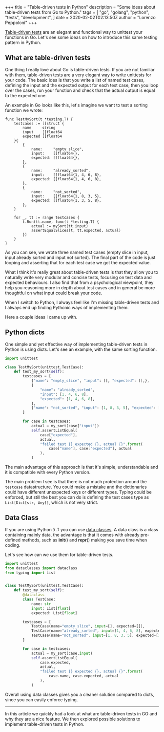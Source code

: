 +++
title = "Table-driven tests in Python"
description = "Some ideas about table-driven tests from Go to Python."
tags = [
    "go",
    "golang",
    "python",
    "tests",
    "development",
]
date = 2020-02-02T02:13:50Z
author = "Lorenzo Peppoloni"
+++


[Table-driven tests](https://dave.cheney.net/2013/06/09/writing-table-driven-tests-in-go) are an elegant and functional way to unittest your functions in Go. Let's see some ideas on how to introduce this same testing pattern in Python.


## What are table-driven tests

One thing I really love about Go is table-driven tests. If you are not familiar with them, table-driven tests are a very elegant way to write unittests for your code. The basic idea is that you write a list of named test cases, defining the input and the expected output for each test case, then you loop over the cases, run your function and check that the actual output is equal to the expected one.

An example in Go looks like this, let's imagine we want to test a sorting function we wrote:

```
func TestMySort(t *testing.T) {
	testcases := []struct {
		name     string
		input    []float64
		expected []float64
	}{
		{
			name:     "empty_slice",
			input:    []float64{},
			expected: []float64{},
		},
		{
			name:     "already_sorted",
			input:    []float64{1, 4, 6, 8},
			expected: []float64{1, 4, 6, 8},
		},
		{
			name:     "not_sorted",
			input:    []float64{1, 8, 3, 5},
			expected: []float64{1, 3, 5, 8},
		},
	}

	for _, tt := range testcases {
		t.Run(tt.name, func(t *testing.T) {
			actual := mySort(tt.input)
			assertEqualSlices(t, tt.expected, actual)
		})
	}
}
```

As you can see, we wrote three named test cases (empty slice in input, input already sorted and input not sorted). The final part of the code is just looping and asserting that for each test case we got the expected value.

What I think it's really great about table-driven tests is that they allow you to naturally write very modular and concise tests, focusing on test data and expected behaviours. I also find that from a psychological viewpoint, they help you reasoning more in depth about test cases and in general be more thoughtful on what input could break your code.

When I switch to Python, I always feel like I'm missing table-driven tests and I always end up finding Pythonic ways of implementing them. 

Here a couple ideas I came up with.

## Python dicts

One simple and yet effective way of implementing table-driven tests in Python is using dicts. Let's see an example, with the same sorting function.

```python
import unittest

class TestMySort(unittest.TestCase):
    def test_my_sort(self):
        testcases = [
            {"name": "empty_slice", "input": [], "expected": [],},
            {
                "name": "already_sorted",
                "input": [1, 4, 6, 8],
                "expected": [1, 4, 6, 8],
            },
            {"name": "not_sorted", "input": [1, 8, 3, 5], "expected": [1, 3, 5, 8],},
        ]

        for case in testcases:
            actual = my_sort(case["input"])
            self.assertListEqual(
                case["expected"],
                actual,
                "failed test {} expected {}, actual {}".format(
                    case["name"], case["expected"], actual
                ),
            )

```

The main advantage of this approach is that it's simple, understandable and it is compatible with every Python version.

The main problem I see is that there is not much protection around the `testcase` datastructure. You could make a mistake and the dictionaries could have different unexpected keys or different types. Typing could be enforced, but still the best you can do is defining the test cases type as `List[Dict[str, Any]]`, which is not very strict.

## Data Class
If you are using Python `3.7` you can use [data classes](https://docs.python.org/3/library/dataclasses.html). A data class is a class containing mainly data, the advantage is that it comes with already pre-defined methods, such as __init__() and __repr__() making you save time when coding. 

Let's see how can we use them for table-driven tests.

```python
import unittest
from dataclasses import dataclass
from typing import List


class TestMySort(unittest.TestCase):
    def test_my_sort(self):
        @dataclass
        class TestCase:
            name: str
            input: List[float]
            expected: List[float]

        testcases = [
            TestCase(name="empty_slice", input=[], expected=[]),
            TestCase(name="already_sorted", input=[1, 4, 6, 8], expected=[1, 4, 6, 8]),
            TestCase(name="not_sorted", input=[1, 8, 3, 5], expected=[1, 3, 5, 8]),
        ]

        for case in testcases:
            actual = my_sort(case.input)
            self.assertListEqual(
                case.expected,
                actual,
                "failed test {} expected {}, actual {}".format(
                    case.name, case.expected, actual
                ),
            )
```

Overall using data classes gives you a cleaner solution compared to dicts, since you can easily enforce typing.

* * *

In this article we quickly had a look at what are table-driven tests in GO and why they are a nice feature. We then explored possible solutions to implement table-driven tests in Python.
